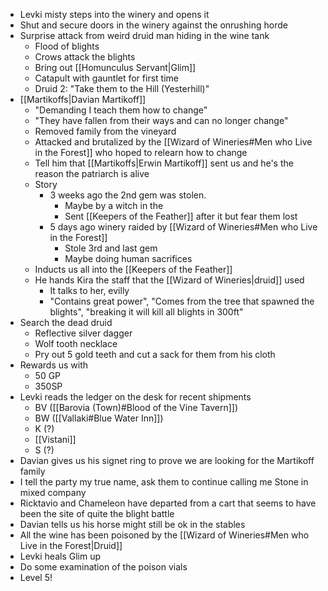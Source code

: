 - Levki misty steps into the winery and opens it
- Shut and secure doors in the winery against the onrushing horde
- Surprise attack from weird druid man hiding in the wine tank
	- Flood of blights
	- Crows attack the blights
	- Bring out [[Homunculus Servant|Glim]]
	- Catapult with gauntlet for first time
	- Druid 2: "Take them to the Hill (Yesterhill)"
- [[Martikoffs|Davian Martikoff]]
	- "Demanding I teach them how to change"
	- "They have fallen from their ways and can no longer change"
	- Removed family from the vineyard
	- Attacked and brutalized by the [[Wizard of Wineries#Men who Live in the Forest]] who hoped to relearn how to change
	- Tell him that [[Martikoffs|Erwin Martikoff]] sent us and he's the reason the patriarch is alive
	- Story
		- 3 weeks ago the 2nd gem was stolen. 
			- Maybe by a witch in the 
			- Sent [[Keepers of the Feather]] after it but fear them lost
		- 5 days ago winery raided by [[Wizard of Wineries#Men who Live in the Forest]] 
			- Stole 3rd and last gem
			- Maybe doing human sacrifices 
	- Inducts us all into the [[Keepers of the Feather]]
	- He hands Kira the staff that the [[Wizard of Wineries|druid]] used 
		- It talks to her, evilly
		- "Contains great power", "Comes from the tree that spawned the blights", "breaking it will kill all blights in 300ft"
- Search the dead druid
	- Reflective silver dagger
	- Wolf tooth necklace
	- Pry out 5 gold teeth and cut a sack for them from his cloth
- Rewards us with
	- 50 GP
	- 350SP
- Levki reads the ledger on the desk for recent shipments
	- BV ([[Barovia (Town)#Blood of the Vine Tavern]])
	- BW ([[Vallaki#Blue Water Inn]])
	- K (?)
	- [[Vistani]]
	- S (?)
- Davian gives us his signet ring to prove we are looking for the Martikoff family
- I tell the party my true name, ask them to continue calling me Stone in mixed company
- Ricktavio and Chameleon have departed from a cart that seems to have been the site of quite the blight battle
- Davian tells us his horse might still be ok in the stables
- All the wine has been poisoned by the [[Wizard of Wineries#Men who Live in the Forest|Druid]]
- Levki heals Glim up
- Do some examination of the poison vials
- Level 5!